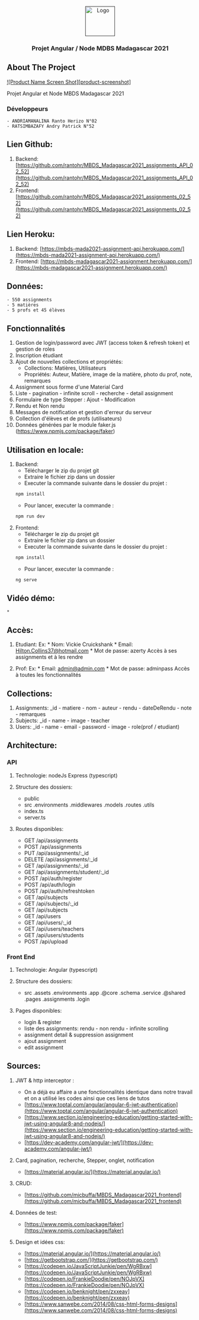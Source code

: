 <!-- PROJECT LOGO -->
<br />
<p align="center">
  <a href="">
    <img src="https://raw.githubusercontent.com/othneildrew/Best-README-Template/master/images/logo.png" alt="Logo" width="80" height="80">
  </a>

  <h3 align="center">Projet Angular / Node MDBS Madagascar 2021</h3>
</p>


<!-- ABOUT THE PROJECT -->
## About The Project

[![Product Name Screen Shot][product-screenshot]](https://example.com)

Projet Angular et Node MBDS Madagascar 2021

### Développeurs
	- ANDRIAMANALINA Ranto Herizo N°02
	- RATSIMBAZAFY Andry Patrick N°52

## Lien Github:
1. Backend: [https://github.com/rantohr/MBDS_Madagascar2021_assignments_API_02_52](https://github.com/rantohr/MBDS_Madagascar2021_assignments_API_02_52)
2. Frontend: [https://github.com/rantohr/MBDS_Madagascar2021_assignments_02_52](https://github.com/rantohr/MBDS_Madagascar2021_assignments_02_52)
	
## Lien Heroku:
1. Backend: [https://mbds-mada2021-assignment-api.herokuapp.com/](https://mbds-mada2021-assignment-api.herokuapp.com/)
2. Frontend: [https://mbds-madagascar2021-assignment.herokuapp.com/](https://mbds-madagascar2021-assignment.herokuapp.com/)
	
## Données:
	- 550 assignments
	- 5 matières
	- 5 profs et 45 élèves
	
## Fonctionnalités

1. Gestion de login/password avec JWT (access token & refresh token) et gestion de roles
2. Inscription étudiant
3. Ajout de nouvelles collections et propriétés: 
	* Collections: Matières, Utilisateurs
	* Propriétés: Auteur, Matière, image de la matière, photo du prof, note, remarques
4. Assignment sous forme d'une Material Card
5. Liste - pagination - infinite scroll - recherche - detail assignment
6. Formulaire de type Stepper : Ajout - Modification
7. Rendu et Non rendu
8. Messages de notification et gestion d'erreur du serveur
9. Collection d'élèves et de profs (utilisateurs)
10. Données générées par le module faker.js (https://www.npmjs.com/package/faker)

## Utilisation en locale:

1. Backend:
	* Télécharger le zip du projet git
	* Extraire le fichier zip dans un dossier
	* Executer la commande suivante dans le dossier du projet :
	```sh
	npm install
	```
	* Pour lancer, executer la commande : 
	```sh
	npm run dev
	```
2. Frontend:
	* Télécharger le zip du projet git
	* Extraire le fichier zip dans un dossier
	* Executer la commande suivante dans le dossier du projet :
	```sh
	npm install
	```
	* Pour lancer, executer la commande :
	```sh
	ng serve
	```
## Vidéo démo:
	* 
	
## Accès:

1. Etudiant:
	Ex: 
		* Nom: Vickie Cruickshank
		* Email: Hilton.Collins37@hotmail.com
		* Mot de passe: azerty
	Accès à ses assignments et à les rendre
	
2. Prof:
	Ex: 
		* Email: admin@admin.com
		* Mot de passe: adminpass
	Accès à toutes les fonctionnalités
	
## Collections:

1. Assignments: _id - matiere - nom - auteur - rendu - dateDeRendu - note - remarques
2. Subjects: _id - name - image - teacher
3. Users: _id - name - email - password - image - role(prof / etudiant)

## Architecture:

### API
1. Technologie: nodeJs Express (typescript)

2. Structure des dossiers:
	* public
	* src
		.environments
		.middlewares
		.models
		.routes
		.utils
	* index.ts
	* server.ts
	
3. Routes disponibles:
	* GET /api/assignments
	* POST /api/assignments
	* PUT /api/assignments/:_id
	* DELETE /api/assignments/:_id
	* GET /api/assignments/:_id
	* GET /api/assignments/student/:_id
	* POST /api/auth/register
	* POST /api/auth/login
	* POST /api/auth/refreshtoken
	* GET /api/subjects
	* GET /api/subjects/:_id
	* GET /api/subjects
	* GET /api/users
	* GET /api/users/:_id
	* GET /api/users/teachers
	* GET /api/users/students
	* POST /api/upload
	
### Front End
1. Technologie: Angular (typescript)

2. Structure des dossiers:
	* src
		.assets
		.environments
		.app
			.@core
				.schema
				.service
			.@shared
			.pages
				.assignments
				.login
	
3. Pages disponibles:
	* login & register
	* liste des assignments: rendu - non rendu - infinite scrolling
	* assignment detail & suppression assignment
	* ajout assignment
	* edit assignment
	
## Sources:
1. JWT & http interceptor : 
	* On a déjà eu affaire a une fonctionnalités identique dans notre travail et on a utilisé les codes ainsi que ces liens de tutos
	* [https://www.toptal.com/angular/angular-6-jwt-authentication](https://www.toptal.com/angular/angular-6-jwt-authentication)
	* [https://www.section.io/engineering-education/getting-started-with-jwt-using-angular8-and-nodejs/](https://www.section.io/engineering-education/getting-started-with-jwt-using-angular8-and-nodejs/)
	* [https://dev-academy.com/angular-jwt/](https://dev-academy.com/angular-jwt/)
	
2. Card, pagination, recherche, Stepper, onglet, notification
	* [https://material.angular.io/](https://material.angular.io/)
	
3. CRUD:
	* [https://github.com/micbuffa/MBDS_Madagascar2021_frontend](https://github.com/micbuffa/MBDS_Madagascar2021_frontend)
	
4. Données de test: 
	* [https://www.npmjs.com/package/faker](https://www.npmjs.com/package/faker)
	
5. Design et idées css:
	* [https://material.angular.io/](https://material.angular.io/)
	* [https://getbootstrap.com/](https://getbootstrap.com/)
	* [https://codepen.io/JavaScriptJunkie/pen/WgRBxw](https://codepen.io/JavaScriptJunkie/pen/WgRBxw)
	* [https://codepen.io/FrankieDoodie/pen/NOJpVX](https://codepen.io/FrankieDoodie/pen/NOJpVX) 
	* [https://codepen.io/benknight/pen/zxxeay](https://codepen.io/benknight/pen/zxxeay) 
	* [https://www.sanwebe.com/2014/08/css-html-forms-designs](https://www.sanwebe.com/2014/08/css-html-forms-designs) 	
